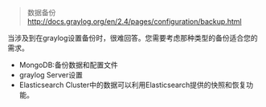 > 数据备份 http://docs.graylog.org/en/2.4/pages/configuration/backup.html

当涉及到在graylog设置备份时，很难回答。您需要考虑那种类型的备份适合您的需求。

- MongoDB:备份数据和配置文件
- graylog Server设置
- Elasticsearch Cluster中的数据可以利用Elasticsearch提供的快照和恢复功能。
